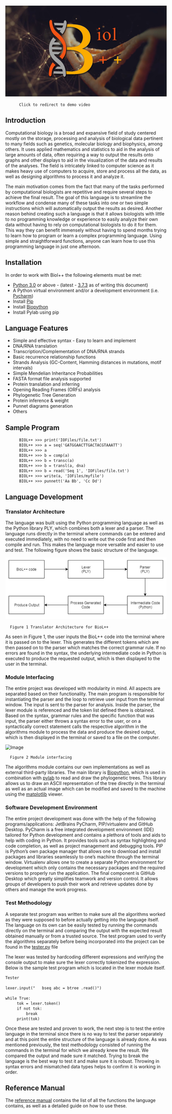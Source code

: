 [![Logo](img/Sequence%2001.00_00_00_01.Still002.jpg)](https://www.youtube.com/watch?v=1ArjKt102Ao "Video")
```
      Click to redirect to demo video
```

## Introduction

Computational biology is a broad and expansive field of study centered mostly on the storage, processing and analysis of
biological data pertinent to many fields such as genetics, molecular biology and biophysics, among others. It uses applied
mathematics and statistics to aid in the analysis of large amounts of data, often requiring a way to output the results onto
graphs and other displays to aid in the visualization of the data and results of the analyses. The field is intricately linked
to computer science as it makes heavy use of computers to acquire, store and process all the data, as well as designing
algorithms to process it and analyze it.

The main motivation comes from the fact that many of the tasks performed by computational biologists are repetitive and
require several steps to achieve the final result. The goal of this language is to streamline the workflow and condense many of
these tasks into one or two simple instructions which will automatically output the results as desired. Another reason behind
creating such a language is that it allows biologists with little to no programming knowledge or experience to easily analyze
their own data without having to rely on computational biologists to do it for them. This way they can benefit immensely without
having to spend months trying to learn how to program or learn a complex programming language. Using simple and straightforward
functions, anyone can learn how to use this programming language in just one afternoon.


## Installation

In order to work with Biol++ the following elements must be met:
- [Python 3.0](https://www.python.org/downloads/) or above - (latest - [3.7.3](https://www.python.org/downloads/release/python-373/) as of writing this document)
- A Python virtual environment and/or a development environment (i.e. [Pycharm](https://www.jetbrains.com/pycharm/))
- Install [Pip](https://pip.pypa.io/en/stable/installing/)
- Install [Biopython](https://biopython.org/wiki/Documentation)
- Install Pylab using pip 

## Language Features
- Simple and effective syntax - Easy to learn and implement
- DNA/RNA translation
- Transcription/Complementation of DNA/RNA strands
- Basic recurrence relationship functions
- Strands Analysis (GC-Content, Hamming distances in mutations, motif intervals)
- Simple Mendelian Inheritance Probabilities
- FASTA format file analysis supported
- Protein translation and inferring
- Opening Reading Frames (ORFs) analysis
- Phylogenetic Tree Generation
- Protein inference & weight
- Punnet diagrams generation
- Others

## Sample Program
```
      BIOL++ >>> print('IOFiles/file.txt')
      BIOL++ >>> a = seq('GATGGAACTTGACTACGTAAATT')
      BIOL++ >>> a
      BIOL++ >>> b = comp(a)
      BIOL++ >>> b = transc(a)
      BIOL++ >>> b = transl(a, dna)
      BIOL++ >>> b = read('Seq 1', 'IOFiles/file.txt')
      BIOL++ >>> write(a, 'IOFiles/myfile')
      BIOL++ >>> punnett('Aa Bb', 'Cc Dd')
```
## Language Development 
### Translator Architecture 

The language was built using the Python programming language as well as the Python library PLY, which combines both a lexer and a parser. The language runs directly in the terminal where commands can be entered and executed immediately, with no need to write out the code first and then compile and run. This makes the language more versatile and easier to use and test. The following figure shows the basic structure of the language.

![Image](img/PL%20Sketch.png)

      Figure 1 Translator Architecture for BioL++ 
      
As seen in Figure 1, the user inputs the BioL++ code into the terminal where it is passed on to the lexer. This generates the different tokens which are then passed on to the parser which matches the correct grammar rule. If no errors are found in the syntax, the underlying intermediate code in Python is executed to produce the requested output, which is then displayed to the user in the terminal. 

### Module Interfacing 

The entire project was developed with modularity in mind. All aspects are separated based on their functionality. The main program is responsible for instantiating the parser and the loop to retrieve user input from the terminal window. The input is sent to the parser for analysis. Inside the parser, the lexer module is referenced and the token list defined there is obtained. Based on the syntax, grammar rules and the specific function that was input, the parser either throws a syntax error to the user, or on a syntactically correct statement calls the respective algorithm in the algorithms module to process the data and produce the desired output, which is then displayed in the terminal or saved to a file on the computer.  

![Image](https://github.com/rafo23/biolpp/blob/master/img/PL%20Diag.png)

      Figure 2 Module interfacing 
      
The algorithms module contains our own implementations as well as external third-party libraries. The main library is [Biopython](https://biopython.org/wiki/Documentation), which is used in combination with [pylab](https://scipy.github.io/old-wiki/pages/PyLab) to read and draw the phylogenetic trees. This library allows us to draw an ASCII representation of the tree directly in the terminal as well as an actual image which can be modified and saved to the machine using the [matplotlib](https://matplotlib.org/) viewer. 

### Software Development Environment

The entire project development was done with the help of the following programs/applications: JetBrains PyCharm, PIP/virtualenv and GitHub Desktop. PyCharm is a free integrated development environment (IDE) tailored for Python development and contains a plethora of tools and aids to help with coding in Python. It provides tools such as syntax highlighting and code completion, as well as project management and debugging tools. PIP is Python’s own package manager that allows one to download and install packages and libraries seamlessly to one’s machine through the terminal window. Virtualenv allows one to create a separate Python environment for development which only contains the necessary packages and the required versions to properly run the application. The final component is GitHub Desktop which greatly simplifies teamwork and version control. It allows groups of developers to push their work and retrieve updates done by others and manage the work progress. 

### Test Methodology 

A separate test program was written to make sure all the algorithms worked as they were supposed to before actually getting into the language itself. The language on its own can be easily tested by running the commands directly on the terminal and comparing the output with the expected result obtained manually or from a trusted source. The test program used to verify the algorithms separately before being incorporated into the project can be found in the [tester.py](https://github.com/rafo23/biolpp/blob/master/tester.py) file

The lexer was tested by hardcoding different expressions and verifying the console output to make sure the lexer correctly tokenized the expression. Below is the sample test program which is located in the lexer module itself. 

```
Tester

lexer.input("   bseq abc = btree .read()")

while True:
     tok = lexer.token()
     if not tok:
         break
     print(tok)

```
Once these are tested and proven to work, the next step is to test the entire language in the terminal since there is no way to test the parser separately and at this point the entire structure of the language is already done. As was mentioned previously, the test methodology consisted of running the commands in the terminal for which we already knew the result. We compared the output and made sure it matched. Trying to break the language is the best way to test it and make sure it is robust. Throwing in syntax errors and mismatched data types helps to confirm it is working in order.

## Reference Manual

The [reference manual](https://github.com/rafo23/biolpp/blob/master/Reference%20Manual.pdf) contains the list of all the functions the language contains, as well as a detailed guide on how to use these.
